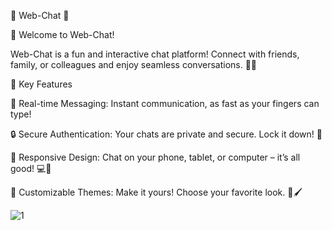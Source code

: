 🌟 Web-Chat 🌟

👋 Welcome to Web-Chat!

Web-Chat is a fun and interactive chat platform! Connect with friends, family, or colleagues and enjoy seamless conversations. 💬✨

🚀 Key Features

🔴 Real-time Messaging: Instant communication, as fast as your fingers can type!

🔒 Secure Authentication: Your chats are private and secure. Lock it down! 🔐

📱 Responsive Design: Chat on your phone, tablet, or computer – it’s all good! 💻📲

🎨 Customizable Themes: Make it yours! Choose your favorite look. 🎨🖌️

![1](https://github.com/Esanka96/Web-Chat/assets/121968404/76c0e454-b3a4-4c98-a6cb-6aa1a7859719)
